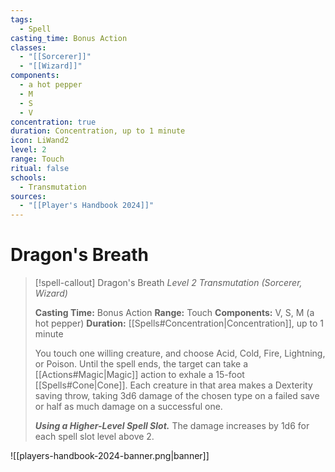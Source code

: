 ```yaml
---
tags:
  - Spell
casting_time: Bonus Action
classes:
  - "[[Sorcerer]]"
  - "[[Wizard]]"
components:
  - a hot pepper
  - M
  - S
  - V
concentration: true
duration: Concentration, up to 1 minute
icon: LiWand2
level: 2
range: Touch
ritual: false
schools:
  - Transmutation
sources:
  - "[[Player's Handbook 2024]]"
---
```


# Dragon's Breath

>[!spell-callout] Dragon's Breath
>_Level 2 Transmutation (Sorcerer, Wizard)_
>
>**Casting Time:** Bonus Action
>**Range:** Touch
>**Components:** V, S, M (a hot pepper)
>**Duration:** [[Spells#Concentration\|Concentration]], up to 1 minute
>
>You touch one willing creature, and choose Acid, Cold, Fire, Lightning, or Poison. Until the spell ends, the target can take a [[Actions#Magic\|Magic]] action to exhale a 15-foot [[Spells#Cone\|Cone]]. Each creature in that area makes a Dexterity saving throw, taking 3d6 damage of the chosen type on a failed save or half as much damage on a successful one.
>
>**_Using a Higher-Level Spell Slot._** The damage increases by 1d6 for each spell slot level above 2.


![[players-handbook-2024-banner.png|banner]]
